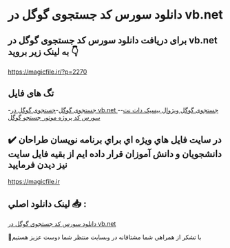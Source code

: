 # دانلود سورس کد جستجوی گوگل در vb.net

## برای دریافت دانلود سورس کد جستجوی گوگل در vb.net به لینک زیر بروید 👇

https://magicfile.ir/?p=2270

## تگ های فایل

-[جستجوی گوگل](https://magicfile.ir/product/%d8%b3%d9%88%d8%b1%d8%b3-%d9%88-%da%a9%d8%af-%d8%ac%d8%b3%d8%aa%d8%ac%d9%88%db%8c-%da%af%d9%88%da%af%d9%84-%d8%af%d8%b1-vb-net/)-[جستجوی گوگل در vb.net ](https://magicfile.ir/product/%d8%b3%d9%88%d8%b1%d8%b3-%d9%88-%da%a9%d8%af-%d8%ac%d8%b3%d8%aa%d8%ac%d9%88%db%8c-%da%af%d9%88%da%af%d9%84-%d8%af%d8%b1-vb-net/)-[جستجوی گوگل ویژوال بیسیک دات نت](https://magicfile.ir/product/%d8%b3%d9%88%d8%b1%d8%b3-%d9%88-%da%a9%d8%af-%d8%ac%d8%b3%d8%aa%d8%ac%d9%88%db%8c-%da%af%d9%88%da%af%d9%84-%d8%af%d8%b1-vb-net/)-[سورس کد پروژه موتور جستجو گوگل](https://magicfile.ir/product/%d8%b3%d9%88%d8%b1%d8%b3-%d9%88-%da%a9%d8%af-%d8%ac%d8%b3%d8%aa%d8%ac%d9%88%db%8c-%da%af%d9%88%da%af%d9%84-%d8%af%d8%b1-vb-net/)

## ✔️ در سايت فايل هاي ويژه اي براي برنامه نويسان طراحان دانشجويان و دانش آموزان قرار داده ايم از بقيه فايل سايت نيز ديدن فرماييد

https://magicfile.ir


## لينک دانلود اصلي 📥 :

[دانلود سورس کد جستجوی گوگل در vb.net](https://magicfile.ir/product/%d8%b3%d9%88%d8%b1%d8%b3-%d9%88-%da%a9%d8%af-%d8%ac%d8%b3%d8%aa%d8%ac%d9%88%db%8c-%da%af%d9%88%da%af%d9%84-%d8%af%d8%b1-vb-net/) 


🙏با تشکر از همراهي شما مشتاقانه در وبسایت منتظر شما دوست عزیز هستیم

